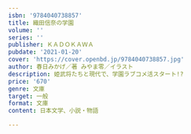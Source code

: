 ```yaml
---
isbn: '9784040738857'
title: 織田信奈の学園
volume: ''
series: ''
publisher: ＫＡＤＯＫＡＷＡ
pubdate: '2021-01-20'
cover: 'https://cover.openbd.jp/9784040738857.jpg'
author: 春日みかげ／著 みやま零／イラスト
description: 姫武将たちと現代で、学園ラブコメ活スタート!?
price: '670'
genre: 文庫
target: 一般
format: 文庫
content: 日本文学、小説・物語

---
```

